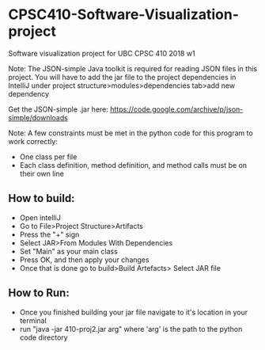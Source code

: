 # CPSC410-Software-Visualization-project
Software visualization project for UBC CPSC 410 2018 w1

Note: The JSON-simple Java toolkit is required for reading JSON files in this project. You will have to add the jar file to the project dependencies in IntelliJ under project structure>modules>dependencies tab>add new dependency

Get the JSON-simple .jar here:
https://code.google.com/archive/p/json-simple/downloads

Note: A few constraints must be met in the python code for this program to work correctly:
- One class per file
- Each class definition, method definition, and method calls must be on their own line

## How to build:

- Open intelliJ
- Go to File>Project Structure>Artifacts
- Press the "+" sign
- Select JAR>From Modules With Dependencies
- Set "Main" as your main class
- Press OK, and then apply your changes
- Once that is done go to build>Build Artefacts> Select JAR file

## How to Run:

- Once you finished building your jar file navigate to it's location in your terminal
- run "java -jar 410-proj2.jar arg" where 'arg' is the path to the python code directory
